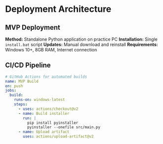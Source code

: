 # **Deployment Architecture**

## **MVP Deployment**

**Method:** Standalone Python application on practice PC
**Installation:** Single `install.bat` script
**Updates:** Manual download and reinstall
**Requirements:** Windows 10+, 8GB RAM, Internet connection

## **CI/CD Pipeline**

```yaml
# GitHub Actions for automated builds
name: MVP Build
on: push
jobs:
  build:
    runs-on: windows-latest
    steps:
      - uses: actions/checkout@v2
      - name: Build installer
        run: |
          pip install pyinstaller
          pyinstaller --onefile src/main.py
      - name: Upload artifact
        uses: actions/upload-artifact@v2
```
